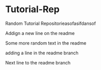 # Tutorial-Rep

Random Tutorial Repositorieasofasifdansof

Addign a new line on the readme

Some more random text in the readme

adding a line in the readme branch

Next line to the readme branch
